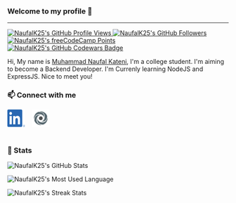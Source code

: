### Welcome to my profile 👋

---

<!-- Badges -->
<a href="https://github.com/NaufalK25" title="Profile Views">
  <img src="https://komarev.com/ghpvc/?username=NaufalK25" alt="NaufalK25's GitHub Profile Views">
</a>
<a href="https://github.com/NaufalK25?tab=followers" title="GitHub Followers">
  <img src="https://img.shields.io/github/followers/NaufalK25?label=Followers&style=social" alt="NaufalK25's GitHub Followers">
</a>
<a href="https://www.freecodecamp.org/NaufalK" title="freeCodeCamp Points">
  <img src="https://img.shields.io/freecodecamp/points/naufalk?label=Points&style=social&logo=freecodecamp" alt="NaufalK25's freeCodeCamp Points">
</a>
<a href="https://www.codewars.com/users/NaufalK" title="Codewars Badge">
  <img src="https://www.codewars.com/users/NaufalK/badges/micro" alt="NaufalK25's GitHub Codewars Badge">
</a>

<!-- Summary -->

Hi, My name is [Muhammad Naufal Kateni](https://muhammad-naufal-kateni.herokuapp.com/), I'm a college student. I'm aiming to become a Backend Developer. I'm Currenly learning NodeJS and ExpressJS. Nice to meet you!

<!-- Contacts -->

### 📫 Connect with me

<section style="display:flex;gap:1rem;align-items:center;">
<a href="https://www.linkedin.com/in/muhammad-naufal-kateni-10065420a/" title="Muhammad Naufal Kateni">
  <img src="img/linkedin.png" alt="Muhammad Naufal Kateni" width="40" height="40">
</a>
<a href="https://replit.com/@NaufalK25" title="@NaufalK25">
  <img src="img/replit.png" alt="@NaufalK25" width="40" height="40">
</a>
</section>

<!-- Linebreak -->
<br>

<!-- Stats -->

### 📃 Stats

<!-- Stats from https://github-readme-stats.vercel.app -->
<p>
  <img src="https://github-readme-stats.vercel.app/api?username=NaufalK25&show_icons=true&hide_border=true&include_all_commits=true&theme=react&custom_title=NaufalK25's%20GitHub%20Stats" alt="NaufalK25's GitHub Stats">
</p>
<p>
  <img src="https://github-readme-stats.vercel.app/api/top-langs/?username=NaufalK25&theme=react&show_icons=true&layout=compact&hide_border=true&langs_count=8&custom_title=NaufalK25's%20Most%20Used%20Languages" alt="NaufalK25's Most Used Language">
</p>
<p>
  <img src="https://github-readme-streak-stats.herokuapp.com?user=NaufalK25&theme=react&hide_border=true&date_format=j%20M%5B%20Y%5D" alt="NaufalK25's Streak Stats">
</p>

<!-- Stats from GitHub -->
<!-- ![Naufal's GitHub Stats](https://github-readme-stats.vercel.app/api?username=NaufalK25&theme=dark&show_icons=true&hide_border=false)
![Naufal's Most Used Language](https://github-readme-stats.vercel.app/api/top-langs/?username=NaufalK25&theme=dark&show_icons=true&layout=compact) -->

<!-- Credits -->
<!-- ###  💖 Credits
- [GitHub Stats - @anuraghazra](https://github-readme-stats.vercel.app/) -->
